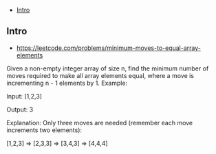 - [Intro](#intro)

## Intro

- https://leetcode.com/problems/minimum-moves-to-equal-array-elements

Given a non-empty integer array of size n, find the minimum number of moves required to make all array elements equal, where a move is incrementing n - 1 elements by 1.
Example:

Input:
[1,2,3]

Output:
3

Explanation:
Only three moves are needed (remember each move increments two elements):

[1,2,3]  =>  [2,3,3]  =>  [3,4,3]  =>  [4,4,4]


